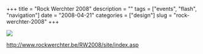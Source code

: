 +++
title = "Rock Werchter 2008"
description = ""
tags = ["events", "flash", "navigation"]
date = "2008-04-21"
categories = ["design"]
slug = "rock-werchter-2008"
+++


 

  <div id="screens-thumbs" class="clearfix">
    <div class="txt-center" id="design-submission"><a href="http://www.rockwerchter.be/RW2008/site/index.asp"><img id='bluga-thumbnail-1205' class='bluga-thumbnail large' src='//media.konigi.com/bluga/
wt480c7e7649d8d_0.jpg'/></a></div>  
  </div>   
<p><a href="http://www.rockwerchter.be/RW2008/site/index.asp">http://www.rockwerchter.be/RW2008/site/index.asp</a></p>




